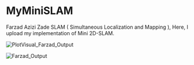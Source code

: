 # MyMiniSLAM
Farzad Azizi Zade
SLAM ( Simultaneous Localization and Mapping ),
Here, I upload my implementation of Mini 2D-SLAM.

![PlotVisual_Farzad_Output](https://user-images.githubusercontent.com/84402243/137332513-3749451c-f39d-431d-8eeb-5e6d2081dc37.png)

![Farzad_Output](https://user-images.githubusercontent.com/84402243/137325625-31e6cb21-09fb-489d-ab5b-8f794c018b16.png)
